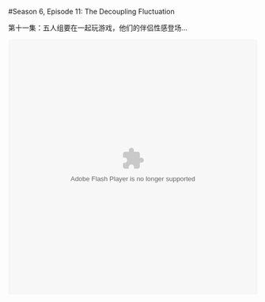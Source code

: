 #Season 6, Episode 11: The Decoupling Fluctuation

第十一集：五人组要在一起玩游戏，他们的伴侣性感登场...

<object width="100%" height="515"><param name="movie" value="http://share.vrs.sohu.com/902877/v.swf&autoplay=false&xuid="></param><param name="allowFullScreen" value="true"></param><param name="allowscriptaccess" value="always"></param><embed width="100%" height="515"  allowfullscreen="true" allowscriptaccess="always" quality="high" src="http://share.vrs.sohu.com/902877/v.swf&autoplay=false&xuid=" type="application/x-shockwave-flash"/></embed></object>
